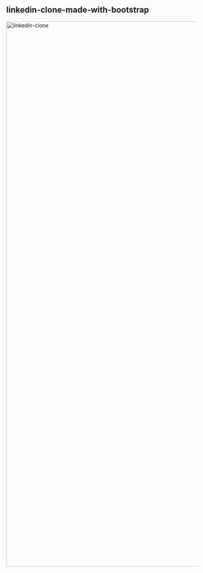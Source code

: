 
## linkedin-clone-made-with-bootstrap

<img width="1440" alt="linkedin-clone" src="https://user-images.githubusercontent.com/73403359/140969145-07cc70e5-2769-4b9c-9d42-aa6f7470443f.png">
